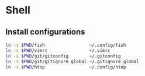 # Shell

## Install configurations

```sh
ln -s $PWD/fish                 ~/.config/fish
ln -s $PWD/vimrc                ~/.vimrc
ln -s $PWD/git/gitconfig        ~/.gitconfig
ln -s $PWD/git/gitignore_global ~/.gitignore_global
ln -s $PWD/htop                 ~/.config/htop
```
